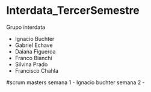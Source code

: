 # Interdata_TercerSemestre

Grupo interdata
- Ignacio Buchter
- Gabriel Echave
- Daiana Figueroa
- Franco Bianchi
- Silvina Prado
- Francisco Chahla

#scrum masters
semana 1 - Ignacio buchter
semana 2 -
